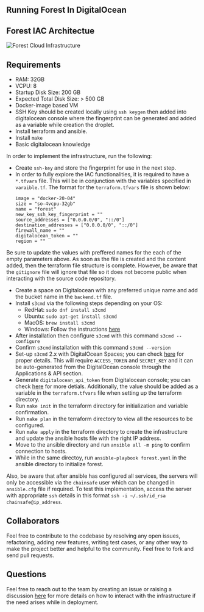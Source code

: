 
## Running Forest In DigitalOcean

## Forest IAC Architectue

![Forest Cloud Infrastructure ](https://user-images.githubusercontent.com/47984109/216006502-eca661d3-2ef8-4c75-aa7a-1740c25abb44.png)

## Requirements  
- RAM: 32GB
- VCPU: 8
- Startup Disk Size: 200 GB
- Expected Total Disk Size: > 500 GB
- Docker-image based VM
- SSH Key should be created locally using `ssh keygen` then added into digitalocean console where the fingerprint can be generated and added as a variable while creation the droplet.
- Install terraform and ansible.  
- Install `make`
- Basic digitalocean knowledge

In order to implement the infrastructure, run the following:
- Create `ssh-key` and store the fingerprint for use in the next step.
- In order to fully explore the IAC functionalities, it is required to have a `*.tfvars` file. This will be in conjunction with the variables specified in `varaible.tf`. The format for the `terraform.tfvars` file is shown below:
    ```
    image = "docker-20-04"
    size = "so-4vcpu-32gb"
    name = "forest"
    new_key_ssh_key_fingerprint = ""
    source_addresses = ["0.0.0.0/0", "::/0"]
    destination_addresses = ["0.0.0.0/0", "::/0"]
    firewall_name = ""
    digitalocean_token = ""
    region = ""
    ```
Be sure to update the values with preffered names for the each of the empty parameters above. As soon as the file is created and the content added, then the terraform file structure is complete. However, be aware that the `gitignore` file will ignore that file so it does not become public when interacting with the source code repository. 
- Create a space on Digitalocean with any preferred unique name and add the bucket name in the `backend.tf` file. 
- Install `s3cmd` via the following steps depending on your OS:
    - RedHat: `sudo dnf install s3cmd`
    - Ubuntu: `sudo apt-get install s3cmd`
    - MacOS: `brew install s3cmd`
    - Windows: Follow the instructions [here](https://www.s3express.com/download.htm) 
- After installation then configure `s3cmd` with this command `s3cmd --configure`
- Confirm `s3cmd` installation with this command `s3cmd --version`
- Set-up `s3cmd` 2.x with DigitalOcean Spaces; you can check [here](https://docs.digitalocean.com/products/spaces/reference/s3cmd/) for proper details. This will require `ACCESS_TOKEN` and `SECRET_KEY` and it can be auto-generated from the DigitalOcean console through the Applications & API section.   
- Generate `digitalocean_api_token` from Digitalocean console; you can check [here](https://docs.digitalocean.com/reference/api/create-personal-access-token/) for more detials. Additionally, the value should be added as a variable in the `terraform.tfvars` file when setting up the terraform directory. 
- Run `make init` in the terraform directory for initialization and variable confirmation.  
- Run `make plan` in the terraform directory to view all the resources to be configured.   
- Run `make apply` in the terraform directory to create the infrastructure and update the ansible hosts file with the right IP address. 
- Move to the ansible directory and run `ansible all -m ping` to confirm connection to hosts.  
- While in the same directoy, run `ansible-playbook forest.yaml` in the ansible directory to initialize forest.

Also, be aware that after ansible has configured all services, the servers will only be accessible via the `chainsafe` user which can be changed in `ansible.cfg` file if required. To test this implementation, access the server with appropriate `ssh` details in this format `ssh -i ~/.ssh/id_rsa chainsafe@ip_address`.   

## Collaborators
Feel free to contribute to the codebase by resolving any open issues, refactoring, adding new features, writing test cases, or any other way to make the project better and helpful to the community. Feel free to fork and send pull requests.

## Questions
Feel free to reach out to the team by creating an issue or raising a discussion [here](https://github.com/ChainSafe/forest/discussions) for more details on how to interact with the infrastructure if the need arises while in deployment.
